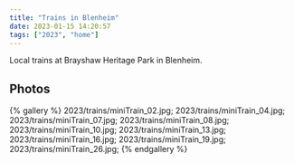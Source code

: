 ```yaml
---
title: "Trains in Blenheim"
date: 2023-01-15 14:20:57
tags: ["2023", "home"]
---
```


Local trains at Brayshaw Heritage Park in Blenheim.

## Photos

{% gallery %}
2023/trains/miniTrain_02.jpg;
2023/trains/miniTrain_04.jpg;
2023/trains/miniTrain_07.jpg;
2023/trains/miniTrain_08.jpg;
2023/trains/miniTrain_10.jpg;
2023/trains/miniTrain_13.jpg;
2023/trains/miniTrain_16.jpg;
2023/trains/miniTrain_19.jpg;
2023/trains/miniTrain_26.jpg;
{% endgallery %}

